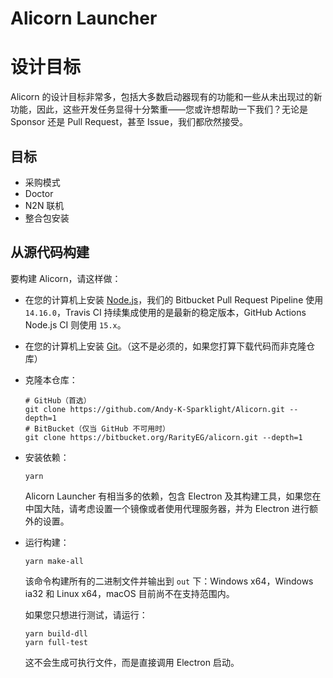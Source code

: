 # Alicorn Launcher

# 设计目标

Alicorn 的设计目标非常多，包括大多数启动器现有的功能和一些从未出现过的新功能，因此，这些开发任务显得十分繁重——您或许想帮助一下我们？无论是 Sponsor 还是 Pull Request，甚至 Issue，我们都欣然接受。

## 目标

- 采购模式
- Doctor
- N2N 联机
- 整合包安装

## 从源代码构建

要构建 Alicorn，请这样做：

- 在您的计算机上安装 [Node.js](https://nodejs.org)，我们的 Bitbucket Pull Request Pipeline 使用 `14.16.0`，Travis CI
  持续集成使用的是最新的稳定版本，GitHub Actions Node.js CI 则使用 `15.x`。

- 在您的计算机上安装 [Git](https://git-scm.com)。（这不是必须的，如果您打算下载代码而非克隆仓库）

- 克隆本仓库：

  ```
  # GitHub（首选）
  git clone https://github.com/Andy-K-Sparklight/Alicorn.git --depth=1
  # BitBucket（仅当 GitHub 不可用时）
  git clone https://bitbucket.org/RarityEG/alicorn.git --depth=1
  ```

- 安装依赖：

  ```
  yarn
  ```

  Alicorn Launcher 有相当多的依赖，包含 Electron 及其构建工具，如果您在中国大陆，请考虑设置一个镜像或者使用代理服务器，并为 Electron 进行额外的设置。

- 运行构建：

  ```
  yarn make-all
  ```

  该命令构建所有的二进制文件并输出到 `out` 下：Windows x64，Windows ia32 和 Linux x64，macOS 目前尚不在支持范围内。

  如果您只想进行测试，请运行：

  ```
  yarn build-dll
  yarn full-test
  ```

  这不会生成可执行文件，而是直接调用 Electron 启动。
